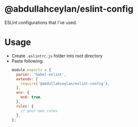 # @abdullahceylan/eslint-config

ESLint configurations that I've used.

# Usage
- Create `.eslintrc.js` folder into root directory
- Paste following:
  ```js
  module.exports = {
    parser: 'babel-eslint',
    extends: [
      require('@abdullahceylan/eslint-config'),
    ],
    env: {
      es6: true,
    },
    rules: {
      // your own rules
    },
  };
  ```